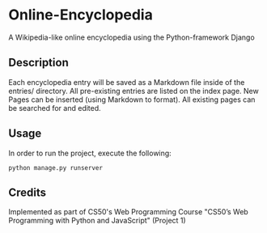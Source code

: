 # Online-Encyclopedia
A Wikipedia-like online encyclopedia using the Python-framework Django
## Description
Each encyclopedia entry will be saved as a Markdown file inside of the entries/ directory. All pre-existing entries are listed on the index page. 
New Pages can be inserted (using Markdown to format). All existing pages can be searched for and edited.
## Usage
In order to run the project, execute the following:
~~~
python manage.py runserver
~~~
## Credits
Implemented as part of CS50's Web Programming Course "CS50’s Web Programming with Python and JavaScript" (Project 1)
